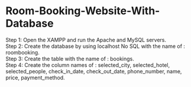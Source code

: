 # Room-Booking-Website-With-Database
Step 1: Open the XAMPP and run the Apache and MySQL servers.
<br/>Step 2: Create the database by using localhost No SQL with the name of : roombooking.
<br/>Step 3: Create the table with the name of : bookings.
<br/>Step 4: Create the column names of : selected_city, selected_hotel, selected_people, check_in_date, check_out_date, phone_number, name, price, payment_method.
